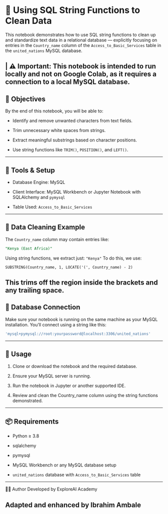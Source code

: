 # 🧹 Using SQL String Functions to Clean Data

This notebook demonstrates how to use SQL string functions to clean up and standardize text data in a relational database — explicitly focusing on entries in the `Country_name` column of the `Access_to_Basic_Services` table in the `united_nations` MySQL database.

| ⚠️ Important: This notebook is intended to run locally and not on Google Colab, as it requires a connection to a local MySQL database.
---
## 🎯 Objectives
By the end of this notebook, you will be able to:

  - Identify and remove unwanted characters from text fields.
  
  - Trim unnecessary white spaces from strings.
  
  - Extract meaningful substrings based on character positions.
  
  - Use string functions like `TRIM()`, `POSITION()`, and `LEFT()`.
---
## 🧰 Tools & Setup
  - Database Engine: MySQL
  
  - Client Interface: MySQL Workbench or Jupyter Notebook with SQLAlchemy and `pymysql`
  
  - Table Used: `Access_to_Basic_Services`
---
## 🧪 Data Cleaning Example
The `Country_name` column may contain entries like:
```sql
"Kenya (East Africa)"
```
Using string functions, we extract just:
`"Kenya"`
To do this, we use:
```
SUBSTRING(Country_name, 1, LOCATE('(', Country_name) - 2)
```
This trims off the region inside the brackets and any trailing space.
---
## 🔌 Database Connection
Make sure your notebook is running on the same machine as your MySQL installation. You’ll connect using a string like this:
```sql
'mysql+pymysql://root:yourpassword@localhost:3306/united_nations'
```
---
## 📝 Usage
  1. Clone or download the notebook and the required database.
  
  2. Ensure your MySQL server is running.
  
  3. Run the notebook in Jupyter or another supported IDE.
  
  4. Review and clean the Country_name column using the string functions demonstrated.
---
## 📦 Requirements
  - Python ≥ 3.8
  
  - sqlalchemy
  
  - pymysql
  
  - MySQL Workbench or any MySQL database setup
  
  - `united_nations` database with `Access_to_Basic_Services` table
---
👨‍💻 Author
Developed by ExploreAI Academy

Adapted and enhanced by Ibrahim Ambale
---




